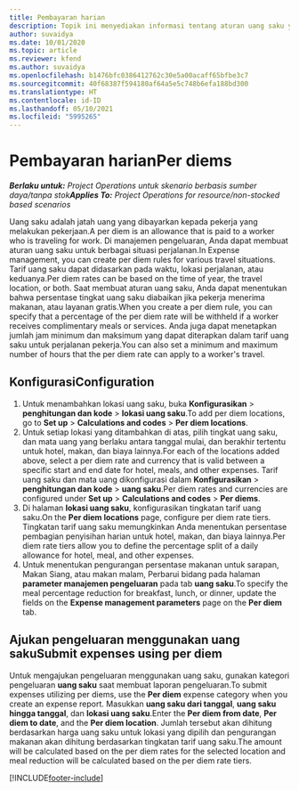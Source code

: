 ```yaml
---
title: Pembayaran harian
description: Topik ini menyediakan informasi tentang aturan uang saku yang digunakan dalam manajemen pengeluaran.
author: suvaidya
ms.date: 10/01/2020
ms.topic: article
ms.reviewer: kfend
ms.author: suvaidya
ms.openlocfilehash: b1476bfc0386412762c30e5a00acaff65bfbe3c7
ms.sourcegitcommit: 40f68387f594180af64a5e5c748b6efa188bd300
ms.translationtype: HT
ms.contentlocale: id-ID
ms.lasthandoff: 05/10/2021
ms.locfileid: "5995265"
---
```

# <a name="per-diems"></a><span data-ttu-id="b9677-103">Pembayaran harian</span><span class="sxs-lookup"><span data-stu-id="b9677-103">Per diems</span></span>

<span data-ttu-id="b9677-104">_**Berlaku untuk:** Project Operations untuk skenario berbasis sumber daya/tanpa stok_</span><span class="sxs-lookup"><span data-stu-id="b9677-104">_**Applies To:** Project Operations for resource/non-stocked based scenarios_</span></span>


<span data-ttu-id="b9677-105">Uang saku adalah jatah uang yang dibayarkan kepada pekerja yang melakukan pekerjaan.</span><span class="sxs-lookup"><span data-stu-id="b9677-105">A per diem is an allowance that is paid to a worker who is traveling for work.</span></span> <span data-ttu-id="b9677-106">Di manajemen pengeluaran, Anda dapat membuat aturan uang saku untuk berbagai situasi perjalanan.</span><span class="sxs-lookup"><span data-stu-id="b9677-106">In Expense management, you can create per diem rules for  various travel situations.</span></span> <span data-ttu-id="b9677-107">Tarif uang saku dapat didasarkan pada waktu, lokasi perjalanan, atau keduanya.</span><span class="sxs-lookup"><span data-stu-id="b9677-107">Per diem rates can be based on the time of year, the travel location, or both.</span></span> <span data-ttu-id="b9677-108">Saat membuat aturan uang saku, Anda dapat menentukan bahwa persentase tingkat uang saku diabaikan jika pekerja menerima makanan, atau layanan gratis.</span><span class="sxs-lookup"><span data-stu-id="b9677-108">When you create a per diem  rule, you can specify that a percentage of the per diem rate will be withheld if a worker receives complimentary meals or services.</span></span> <span data-ttu-id="b9677-109">Anda juga dapat menetapkan jumlah jam minimum dan maksimum yang dapat diterapkan dalam tarif uang saku untuk perjalanan pekerja.</span><span class="sxs-lookup"><span data-stu-id="b9677-109">You can also set a minimum and maximum number of hours that the per diem rate can apply to a worker's travel.</span></span>

## <a name="configuration"></a><span data-ttu-id="b9677-110">Konfigurasi</span><span class="sxs-lookup"><span data-stu-id="b9677-110">Configuration</span></span> 

1. <span data-ttu-id="b9677-111">Untuk menambahkan lokasi uang saku, buka **Konfigurasikan** > **penghitungan dan kode** > **lokasi uang saku**.</span><span class="sxs-lookup"><span data-stu-id="b9677-111">To add per diem locations, go to **Set up** > **Calculations and codes** > **Per diem locations**.</span></span>
2. <span data-ttu-id="b9677-112">Untuk setiap lokasi yang ditambahkan di atas, pilih tingkat uang saku, dan mata uang yang berlaku antara tanggal mulai, dan berakhir tertentu untuk hotel, makan, dan biaya lainnya.</span><span class="sxs-lookup"><span data-stu-id="b9677-112">For each of the locations added above, select a per diem rate and currency that is valid between a specific start and end date for hotel, meals, and other expenses.</span></span> <span data-ttu-id="b9677-113">Tarif uang saku dan mata uang dikonfigurasi dalam **Konfigurasikan** > **penghitungan dan kode** > **uang saku**.</span><span class="sxs-lookup"><span data-stu-id="b9677-113">Per diem rates and currencies are configured under **Set up** > **Calculations and codes** > **Per diems**.</span></span>
3. <span data-ttu-id="b9677-114">Di halaman **lokasi uang saku**, konfigurasikan tingkatan tarif uang saku.</span><span class="sxs-lookup"><span data-stu-id="b9677-114">On the **Per diem locations** page, configure per diem rate tiers.</span></span> <span data-ttu-id="b9677-115">Tingkatan tarif uang saku memungkinkan Anda menentukan persentase pembagian penyisihan harian untuk hotel, makan, dan biaya lainnya.</span><span class="sxs-lookup"><span data-stu-id="b9677-115">Per diem rate tiers allow you to define the percentage split of a daily allowance for hotel, meal, and other expenses.</span></span> 
4. <span data-ttu-id="b9677-116">Untuk menentukan pengurangan persentase makanan untuk sarapan, Makan Siang, atau makan malam, Perbarui bidang pada halaman **parameter manajemen pengeluaran** pada tab **uang saku**.</span><span class="sxs-lookup"><span data-stu-id="b9677-116">To specify the meal percentage reduction for breakfast, lunch, or dinner, update the fields on the **Expense management parameters** page on the **Per diem** tab.</span></span> 
    
## <a name="submit-expenses-using-per-diem"></a><span data-ttu-id="b9677-117">Ajukan pengeluaran menggunakan uang saku</span><span class="sxs-lookup"><span data-stu-id="b9677-117">Submit expenses using per diem</span></span>
<span data-ttu-id="b9677-118">Untuk mengajukan pengeluaran menggunakan uang saku, gunakan kategori pengeluaran **uang saku** saat membuat laporan pengeluaran.</span><span class="sxs-lookup"><span data-stu-id="b9677-118">To submit expenses utilizing per diems, use the **Per diem** expense category when you create an expense report.</span></span> <span data-ttu-id="b9677-119">Masukkan **uang saku dari tanggal**, **uang saku hingga tanggal**, dan **lokasi uang saku**.</span><span class="sxs-lookup"><span data-stu-id="b9677-119">Enter the **Per diem from date**, **Per diem to date**,  and the **Per diem location**.</span></span> <span data-ttu-id="b9677-120">Jumlah tersebut akan dihitung berdasarkan harga uang saku untuk lokasi yang dipilih dan pengurangan makanan akan dihitung berdasarkan tingkatan tarif uang saku.</span><span class="sxs-lookup"><span data-stu-id="b9677-120">The amount will be calculated based on the per diem rates for the selected location and meal reduction will be calculated based on the per diem rate tiers.</span></span>


[!INCLUDE[footer-include](../includes/footer-banner.md)]